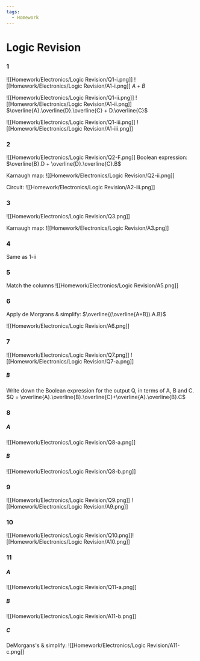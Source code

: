 ```yaml
---
tags:
  - Homework
---
```

# Logic Revision
### 1
![[Homework/Electronics/Logic Revision/Q1-i.png]]
![[Homework/Electronics/Logic Revision/A1-i.png]]
$A+B$

![[Homework/Electronics/Logic Revision/Q1-ii.png]]
![[Homework/Electronics/Logic Revision/A1-ii.png]]
$\overline{A}.\overline{D}.\overline{C} + D.\overline{C}$

![[Homework/Electronics/Logic Revision/Q1-iii.png]]
![[Homework/Electronics/Logic Revision/A1-iii.png]]

### 2
![[Homework/Electronics/Logic Revision/Q2-F.png]]
Boolean expression: $\overline{B}.D + \overline{D}.\overline{C}.B$

Karnaugh map:
![[Homework/Electronics/Logic Revision/Q2-ii.png]]

Circuit:
![[Homework/Electronics/Logic Revision/A2-iii.png]]

### 3
![[Homework/Electronics/Logic Revision/Q3.png]]

Karnaugh map:
![[Homework/Electronics/Logic Revision/A3.png]]

### 4
Same as 1-ii

### 5
Match the columns
![[Homework/Electronics/Logic Revision/A5.png]]

### 6
Apply de Morgrans & simplify:
$\overline{(\overline{A+B}).A.B}$

![[Homework/Electronics/Logic Revision/A6.png]]

### 7
![[Homework/Electronics/Logic Revision/Q7.png]]
![[Homework/Electronics/Logic Revision/Q7-a.png]]

##### B
Write down the Boolean expression for the output Q, in terms of A, B and C.
$Q = \overline{A}.\overline{B}.\overline{C}+\overline{A}.\overline{B}.C$

### 8
##### A
![[Homework/Electronics/Logic Revision/Q8-a.png]]

##### B
![[Homework/Electronics/Logic Revision/Q8-b.png]]
### 9
![[Homework/Electronics/Logic Revision/Q9.png]]
![[Homework/Electronics/Logic Revision/A9.png]]

### 10
![[Homework/Electronics/Logic Revision/Q10.png]]![[Homework/Electronics/Logic Revision/A10.png]]

### 11
##### A
![[Homework/Electronics/Logic Revision/Q11-a.png]]

##### B
![[Homework/Electronics/Logic Revision/A11-b.png]]

##### C
DeMorgans's & simplify:
![[Homework/Electronics/Logic Revision/A11-c.png]]
